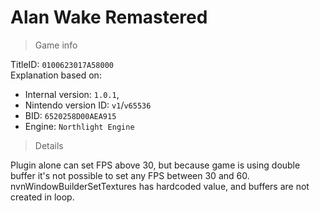 # Alan Wake Remastered

> Game info

TitleID: `0100623017A58000`<br>
Explanation based on:
- Internal version: `1.0.1`, 
- Nintendo version ID: `v1`/`v65536`
- BID: `6520258D00AEA915`
- Engine: `Northlight Engine`

> Details

Plugin alone can set FPS above 30, but because game is using double buffer it's not possible to set any FPS between 30 and 60.
nvnWindowBuilderSetTextures has hardcoded value, and buffers are not created in loop.
